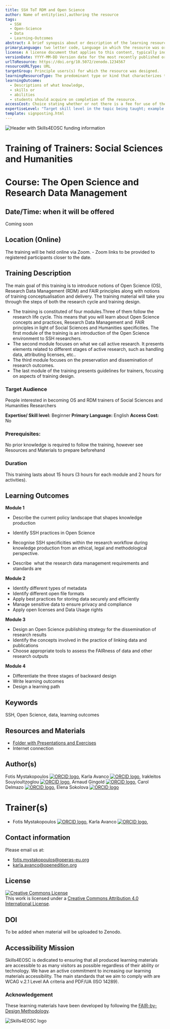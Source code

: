 ```yaml
---
title: SSH ToT RDM and Open Science
author: Name of entity(ies),authoring the resource
tags:
  - SSH
  - Open-Science
  - Data
  - Learning-Outcomes
abstract: A brief synopsis about or description of the learning resource.
primaryLanguage: two letter code, Language in which the resource was originally published or made available.
license: A license document that applies to this content, typically indicated by URL
versionDate: YYYY-MM-DD Version date for the most recently published or broadcast resource.
urlToResource: https://doi.org/10.5072/zenodo.1234567
resourceURLType: URL
targetGroup: Principle users(s) for which the resource was designed.
learningResourceType: The predominant type or kind that characterizes the learning resource.
learningOutcome:
  - Descriptions of what knowledge,
  - skills or
  - abilities
  - students should acquire on completion of the resource.
accessCost: Choice stating whether or not there is a fee for use of the resource (CV = Y/N/Maybe with recommendation that further explanation of “Maybe” goes in the Description field
expertiseLevel: "Target skill level in the topic being taught; example values include: beginner, intermediate, advanced"
template: signposting.html
---
```


![Header with Skills4EOSC funding information](./attachments/header.png)

# Training of Trainers: Social Sciences and Humanities

# Course: The Open Science and Research Data Management

## Date/Time: when it will be offered

Coming soon

## Location (Online)

The training will be held online via Zoom. - Zoom links to be provided to registered participants closer to the date.

## Training Description

The main goal of this training is to introduce notions of Open Science (OS), Research Data Management (RDM) and FAIR principles along with notions of training conceptualisation and delivery. The training material will take you through the steps of both the research cycle and training design. 

- The training is constituted of four modules.Three of them follow the research life cycle. This means that you will learn about Open Science concepts and practices, Research Data Management and  FAIR principles in light of Social Sciences and Humanities specificities. The first module of the training is an introduction of the Open Science environment to SSH researchers.
- The second module focuses on what we call active research. It presents elements related to different stages of active research, such as handling data, attributing licenses, etc.. 
- The third module focuses on the preservation and dissemination of research outcomes. 
- The last module of the training presents guidelines for trainers, focusing on aspects of training design.

### Target Audience

People interested in becoming OS and RDM trainers of Social Sciences and Humanities Researchers

**Expertise/ Skill level:** Beginner
**Primary Language:** English
**Access Cost:** No
### Prerequisites:

No prior knowledge is required to follow the training, however see Resources and Materials to prepare beforehand
### Duration

This training lasts about 15 hours (3 hours for each module and 2 hours for activities).

## Learning Outcomes

**Module 1**

- Describe the current policy landscape that shapes knowledge production

- Identify SSH practices in Open Science
- Recognise SSH specificities within the research workflow during knowledge production from an ethical, legal and methodological perspective.
- Describe  what the research data management requirements and standards are

**Module 2**

- Identify different types of metadata
- Identify different open file formats
- Apply best practices for storing data securely and efficiently
- Manage sensitive data to ensure privacy and compliance
- Apply open licenses and Data Usage rights

**Module 3**

- Design an Open Science publishing strategy for the dissemination of research results
- Identify the concepts involved in the practice of linking data and publications
- Choose appropriate tools to assess the FAIRness of data and other research outputs

**Module 4**

- Differentiate the three stages of backward design 
- Write learning outcomes
- Design a learning path

## Keywords

SSH, Open Science, data, learning outcomes

## Resources and Materials

- [Folder with Presentations and Exercises](https://drive.google.com/drive/folders/1yP8kWeS6Gh52GJJQ4StMgvL5eJ98HVlY?usp=sharing)
- Internet connection



## Author(s)

Fotis Mystakopoulos [![ORCID logo](./attachments/orcid_16x16.webp)](https://orcid.org/0000-0002-9354-3754), Karla Avanco  [![ORCID logo](./attachments/orcid_16x16.webp)](https://orcid.org/0000-0001-8784-7754), Irakleitos Souyioultzoglou [![ORCID logo](./attachments/orcid_16x16.webp)](https://orcid.org/0000-0002-9875-7196), Arnaud Gingold [![ORCID logo](./attachments/orcid_16x16.webp)](https://orcid.org/0009-0000-0466-5542), Carol Delmazo [![ORCID logo](./attachments/orcid_16x16.webp)](https://orcid.org/0000-0002-8284-9117), Elena Sokolova [![ORCID logo](./attachments/orcid_16x16.webp)](https://orcid.org/0000-0002-4884-5446)
# Trainer(s)

- Fotis Mystakopoulos [![ORCID logo](./attachments/orcid_16x16.webp)](https://orcid.org/0000-0002-9354-3754), Karla Avanco  [![ORCID logo](./attachments/orcid_16x16.webp)](https://orcid.org/0000-0001-8784-7754),

## Contact information

Please email us at:

- fotis.mystakopoulos@operas-eu.org
- karla.avanco@openedition.org

## License

<a rel="license" href="http://creativecommons.org/licenses/by/4.0/"><img alt="Creative Commons License" style="border-width:0" src="https://i.creativecommons.org/l/by/4.0/88x31.png" /></a><br />This work is licensed under a <a rel="license" href="http://creativecommons.org/licenses/by/4.0/">Creative Commons Attribution 4.0 International License</a>.

## DOI

To be added when material will be uploaded to Zenodo.

## Accessibility Mission

Skills4EOSC is dedicated to ensuring that all produced learning materials are accessible to as many visitors as possible regardless of their ability or technology. We have an active commitment to increasing our learning materials accessibility. The main standards that we aim to comply with are WCAG v.2.1 Level AA criteria and PDF/UA (ISO 14289).

### Acknowledgement

These learning materials have been developed by following the [FAIR-by-Design Methodology](https://doi.org/10.5281/zenodo.7875540).

![Skills4EOSC logo](./attachments/skills4eosc.png)
